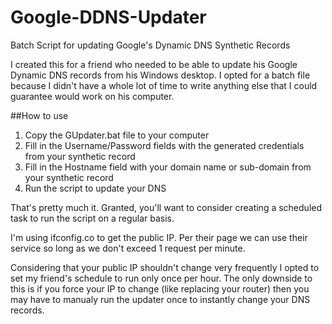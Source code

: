 # Google-DDNS-Updater
Batch Script for updating Google's Dynamic DNS Synthetic Records

I created this for a friend who needed to be able to update his Google Dynamic DNS records from his Windows desktop. I opted for a batch file because I didn't have a whole lot of time to write anything else that I could guarantee would work on his computer.

##How to use
1. Copy the GUpdater.bat file to your computer
2. Fill in the Username/Password fields with the generated credentials from your synthetic record
3. Fill in the Hostname field with your domain name or sub-domain from your synthetic record
4. Run the script to update your DNS

That's pretty much it. Granted, you'll want to consider creating a scheduled task to run the script on a regular basis.

I'm using ifconfig.co to get the public IP. Per their page we can use their service so long as we don't exceed 1 request per minute.

Considering that your public IP shouldn't change very frequently I opted to set my friend's schedule to run only once per hour. The only downside to this is if you force your IP to change (like replacing your router) then you may have to manualy run the updater once to instantly change your DNS records.
